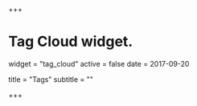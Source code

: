 +++
# Tag Cloud widget.
widget = "tag_cloud"
active = false
date = 2017-09-20

title = "Tags"
subtitle = ""

+++

